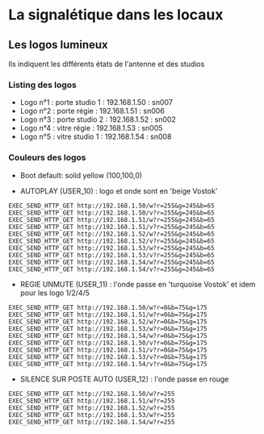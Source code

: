 # La signalétique dans les locaux

## Les logos lumineux

Ils indiquent les différents états de l'antenne et des studios

### Listing des logos

- Logo n°1 : porte studio 1 : 192.168.1.50 : sn007
- Logo n°2 : porte régie : 192.168.1.51 : sn006
- Logo n°3 : porte studio 2 : 192.168.1.52 : sn002
- Logo n°4 : vitre régie : 192.168.1.53 : sn005
- Logo n°5 : vitre studio 1 : 192.168.1.54 : sn008

### Couleurs des logos

- Boot default: solid yellow (100,100,0)

- AUTOPLAY (USER_10) : logo et onde sont en 'beige Vostok'

```
EXEC_SEND_HTTP_GET http://192.168.1.50/w?r=255&g=245&b=65
EXEC_SEND_HTTP_GET http://192.168.1.50/v?r=255&g=245&b=65
EXEC_SEND_HTTP_GET http://192.168.1.51/w?r=255&g=245&b=65
EXEC_SEND_HTTP_GET http://192.168.1.51/v?r=255&g=245&b=65
EXEC_SEND_HTTP_GET http://192.168.1.52/w?r=255&g=245&b=65
EXEC_SEND_HTTP_GET http://192.168.1.52/v?r=255&g=245&b=65
EXEC_SEND_HTTP_GET http://192.168.1.53/w?r=255&g=245&b=65
EXEC_SEND_HTTP_GET http://192.168.1.53/v?r=255&g=245&b=65
EXEC_SEND_HTTP_GET http://192.168.1.54/w?r=255&g=245&b=65
EXEC_SEND_HTTP_GET http://192.168.1.54/v?r=255&g=245&b=65
```

- REGIE UNMUTE (USER_11) : l'onde  passe en 'turquoise Vostok' et idem pour les logo 1/2/4/5

```
EXEC_SEND_HTTP_GET http://192.168.1.50/w?r=0&b=75&g=175
EXEC_SEND_HTTP_GET http://192.168.1.51/w?r=0&b=75&g=175
EXEC_SEND_HTTP_GET http://192.168.1.52/w?r=0&b=75&g=175
EXEC_SEND_HTTP_GET http://192.168.1.53/w?r=0&b=75&g=175
EXEC_SEND_HTTP_GET http://192.168.1.54/w?r=0&b=75&g=175
EXEC_SEND_HTTP_GET http://192.168.1.50/v?r=0&b=75&g=175
EXEC_SEND_HTTP_GET http://192.168.1.51/v?r=0&b=75&g=175
EXEC_SEND_HTTP_GET http://192.168.1.53/v?r=0&b=75&g=175
EXEC_SEND_HTTP_GET http://192.168.1.54/v?r=0&b=75&g=175
```

- SILENCE SUR POSTE AUTO (USER_12) : l'onde passe en rouge

```
EXEC_SEND_HTTP_GET http://192.168.1.50/w?r=255
EXEC_SEND_HTTP_GET http://192.168.1.51/w?r=255
EXEC_SEND_HTTP_GET http://192.168.1.52/w?r=255
EXEC_SEND_HTTP_GET http://192.168.1.53/w?r=255
EXEC_SEND_HTTP_GET http://192.168.1.54/w?r=255
```


